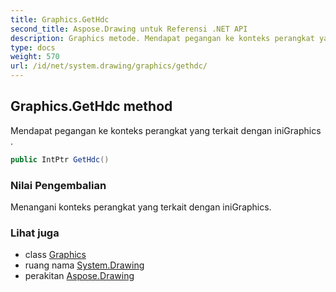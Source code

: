 ```yaml
---
title: Graphics.GetHdc
second_title: Aspose.Drawing untuk Referensi .NET API
description: Graphics metode. Mendapat pegangan ke konteks perangkat yang terkait dengan iniGraphics .
type: docs
weight: 570
url: /id/net/system.drawing/graphics/gethdc/
---
```

## Graphics.GetHdc method

Mendapat pegangan ke konteks perangkat yang terkait dengan iniGraphics .

```csharp
public IntPtr GetHdc()
```

### Nilai Pengembalian

Menangani konteks perangkat yang terkait dengan iniGraphics.

### Lihat juga

* class [Graphics](../)
* ruang nama [System.Drawing](../../graphics/)
* perakitan [Aspose.Drawing](../../../)


